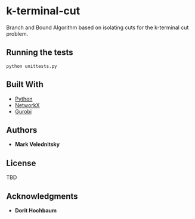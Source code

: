 # k-terminal-cut

Branch and Bound Algorithm based on isolating cuts for the k-terminal cut problem.

## Running the tests

```
python unittests.py
```

## Built With

* [Python](https://www.python.org/)
* [NetworkX](https://networkx.github.io/)
* [Gurobi](http://www.gurobi.com/index)

## Authors

* **Mark Velednitsky**

## License

TBD

## Acknowledgments

* **Dorit Hochbaum**
